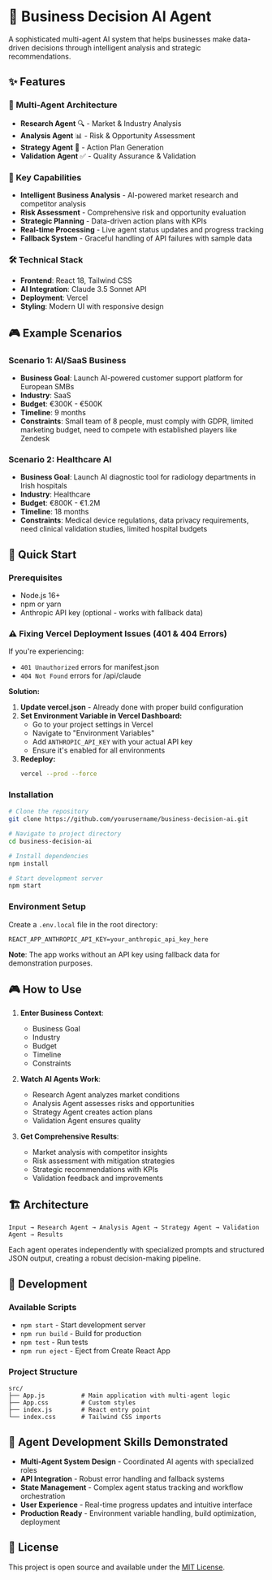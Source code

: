 # 🤖 Business Decision AI Agent

A sophisticated multi-agent AI system that helps businesses make data-driven decisions through intelligent analysis and strategic recommendations.

## ✨ Features

### 🧠 Multi-Agent Architecture
- **Research Agent** 🔍 - Market & Industry Analysis
- **Analysis Agent** 📊 - Risk & Opportunity Assessment  
- **Strategy Agent** 🎯 - Action Plan Generation
- **Validation Agent** ✅ - Quality Assurance & Validation

### 🚀 Key Capabilities
- **Intelligent Business Analysis** - AI-powered market research and competitor analysis
- **Risk Assessment** - Comprehensive risk and opportunity evaluation
- **Strategic Planning** - Data-driven action plans with KPIs
- **Real-time Processing** - Live agent status updates and progress tracking
- **Fallback System** - Graceful handling of API failures with sample data

### 🛠️ Technical Stack
- **Frontend**: React 18, Tailwind CSS
- **AI Integration**: Claude 3.5 Sonnet API
- **Deployment**: Vercel
- **Styling**: Modern UI with responsive design

## 🎮 Example Scenarios

### Scenario 1: AI/SaaS Business
- **Business Goal**: Launch AI-powered customer support platform for European SMBs
- **Industry**: SaaS
- **Budget**: €300K - €500K
- **Timeline**: 9 months
- **Constraints**: Small team of 8 people, must comply with GDPR, limited marketing budget, need to compete with established players like Zendesk

### Scenario 2: Healthcare AI
- **Business Goal**: Launch AI diagnostic tool for radiology departments in Irish hospitals
- **Industry**: Healthcare
- **Budget**: €800K - €1.2M
- **Timeline**: 18 months
- **Constraints**: Medical device regulations, data privacy requirements, need clinical validation studies, limited hospital budgets

## 🚀 Quick Start

### Prerequisites
- Node.js 16+ 
- npm or yarn
- Anthropic API key (optional - works with fallback data)

### ⚠️ Fixing Vercel Deployment Issues (401 & 404 Errors)

If you're experiencing:
- `401 Unauthorized` errors for manifest.json
- `404 Not Found` errors for /api/claude

**Solution:**
1. **Update vercel.json** - Already done with proper build configuration
2. **Set Environment Variable in Vercel Dashboard:**
   - Go to your project settings in Vercel
   - Navigate to "Environment Variables"
   - Add `ANTHROPIC_API_KEY` with your actual API key
   - Ensure it's enabled for all environments
3. **Redeploy:**
   ```bash
   vercel --prod --force
   ```

### Installation

```bash
# Clone the repository
git clone https://github.com/yourusername/business-decision-ai.git

# Navigate to project directory
cd business-decision-ai

# Install dependencies
npm install

# Start development server
npm start
```

### Environment Setup

Create a `.env.local` file in the root directory:

```env
REACT_APP_ANTHROPIC_API_KEY=your_anthropic_api_key_here
```

**Note**: The app works without an API key using fallback data for demonstration purposes.

## 🎮 How to Use

1. **Enter Business Context**:
   - Business Goal
   - Industry
   - Budget
   - Timeline
   - Constraints

2. **Watch AI Agents Work**:
   - Research Agent analyzes market conditions
   - Analysis Agent assesses risks and opportunities
   - Strategy Agent creates action plans
   - Validation Agent ensures quality

3. **Get Comprehensive Results**:
   - Market analysis with competitor insights
   - Risk assessment with mitigation strategies
   - Strategic recommendations with KPIs
   - Validation feedback and improvements

## 🏗️ Architecture

```
Input → Research Agent → Analysis Agent → Strategy Agent → Validation Agent → Results
```

Each agent operates independently with specialized prompts and structured JSON output, creating a robust decision-making pipeline.

## 🔧 Development

### Available Scripts

- `npm start` - Start development server
- `npm run build` - Build for production
- `npm test` - Run tests
- `npm run eject` - Eject from Create React App

### Project Structure

```
src/
├── App.js          # Main application with multi-agent logic
├── App.css         # Custom styles
├── index.js        # React entry point
└── index.css       # Tailwind CSS imports
```

## 🌟 Agent Development Skills Demonstrated

- **Multi-Agent System Design** - Coordinated AI agents with specialized roles
- **API Integration** - Robust error handling and fallback systems
- **State Management** - Complex agent status tracking and workflow orchestration
- **User Experience** - Real-time progress updates and intuitive interface
- **Production Ready** - Environment variable handling, build optimization, deployment

## 📄 License

This project is open source and available under the [MIT License](LICENSE).
